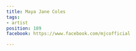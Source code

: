 ```yaml
---
title: Maya Jane Coles
tags:
- artist
position: 189
facebook: https://www.facebook.com/mjcofficial

---
```


